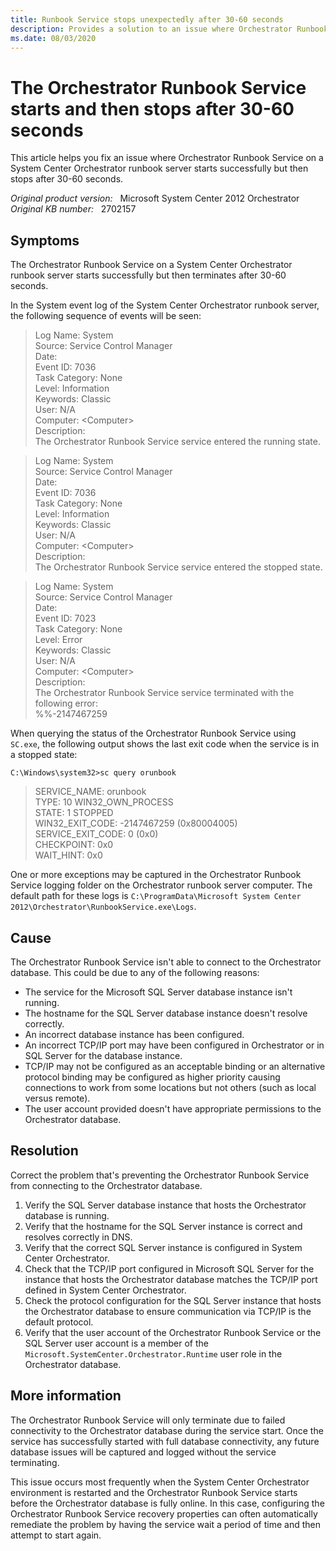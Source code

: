 ```yaml
---
title: Runbook Service stops unexpectedly after 30-60 seconds
description: Provides a solution to an issue where Orchestrator Runbook Service on a System Center Orchestrator runbook server starts successfully but then stops after 30-60 seconds.
ms.date: 08/03/2020
---
```

# The Orchestrator Runbook Service starts and then stops after 30-60 seconds

This article helps you fix an issue where Orchestrator Runbook Service on a System Center Orchestrator runbook server starts successfully but then stops after 30-60 seconds.

_Original product version:_ &nbsp; Microsoft System Center 2012 Orchestrator  
_Original KB number:_ &nbsp; 2702157

## Symptoms

The Orchestrator Runbook Service on a System Center Orchestrator runbook server starts successfully but then terminates after 30-60 seconds.

In the System event log of the System Center Orchestrator runbook server, the following sequence of events will be seen:

> Log Name: System  
> Source: Service Control Manager  
> Date:  
> Event ID: 7036  
> Task Category: None  
> Level: Information  
> Keywords: Classic  
> User: N/A  
> Computer: \<Computer>  
> Description:  
> The Orchestrator Runbook Service service entered the running state.  

> Log Name: System  
> Source: Service Control Manager  
> Date:  
> Event ID: 7036  
> Task Category: None  
> Level: Information  
> Keywords: Classic  
> User: N/A  
> Computer: \<Computer>  
> Description:  
> The Orchestrator Runbook Service service entered the stopped state.  

> Log Name: System  
> Source: Service Control Manager  
> Date:  
> Event ID: 7023  
> Task Category: None  
> Level: Error  
> Keywords: Classic  
> User: N/A  
> Computer: \<Computer>  
> Description:  
> The Orchestrator Runbook Service service terminated with the following error:  
> %%-2147467259  

When querying the status of the Orchestrator Runbook Service using `SC.exe`, the following output shows the last exit code when the service is in a stopped state:

```console
C:\Windows\system32>sc query orunbook
```

> SERVICE_NAME: orunbook  
> TYPE: 10 WIN32_OWN_PROCESS  
> STATE: 1 STOPPED  
> WIN32_EXIT_CODE: -2147467259 (0x80004005)  
> SERVICE_EXIT_CODE: 0 (0x0)  
> CHECKPOINT: 0x0  
> WAIT_HINT: 0x0  

One or more exceptions may be captured in the Orchestrator Runbook Service logging folder on the Orchestrator runbook server computer. The default path for these logs is `C:\ProgramData\Microsoft System Center 2012\Orchestrator\RunbookService.exe\Logs`.

## Cause

The Orchestrator Runbook Service isn't able to connect to the Orchestrator database. This could be due to any of the following reasons:

- The service for the Microsoft SQL Server database instance isn't running.
- The hostname for the SQL Server database instance doesn't resolve correctly.
- An incorrect database instance has been configured.
- An incorrect TCP/IP port may have been configured in Orchestrator or in SQL Server for the database instance.
- TCP/IP may not be configured as an acceptable binding or an alternative protocol binding may be configured as higher priority causing connections to work from some locations but not others (such as local versus remote).
- The user account provided doesn't have appropriate permissions to the Orchestrator database.

## Resolution

Correct the problem that's preventing the Orchestrator Runbook Service from connecting to the Orchestrator database.

1. Verify the SQL Server database instance that hosts the Orchestrator database is running.
2. Verify that the hostname for the SQL Server instance is correct and resolves correctly in DNS.
3. Verify that the correct SQL Server instance is configured in System Center Orchestrator.
4. Check that the TCP/IP port configured in Microsoft SQL Server for the instance that hosts the Orchestrator database matches the TCP/IP port defined in System Center Orchestrator.
5. Check the protocol configuration for the SQL Server instance that hosts the Orchestrator database to ensure communication via TCP/IP is the default protocol.
6. Verify that the user account of the Orchestrator Runbook Service or the SQL Server user account is a member of the `Microsoft.SystemCenter.Orchestrator.Runtime` user role in the Orchestrator database.

## More information

The Orchestrator Runbook Service will only terminate due to failed connectivity to the Orchestrator database during the service start. Once the service has successfully started with full database connectivity, any future database issues will be captured and logged without the service terminating.

This issue occurs most frequently when the System Center Orchestrator environment is restarted and the Orchestrator Runbook Service starts before the Orchestrator database is fully online. In this case, configuring the Orchestrator Runbook Service recovery properties can often automatically remediate the problem by having the service wait a period of time and then attempt to start again.
